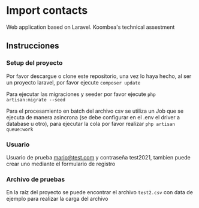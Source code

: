 # Import contacts

Web application based on Laravel. Koombea's technical assestment


## Instrucciones

### Setup del proyecto

Por favor descargue o clone este repositorio, una vez lo haya hecho, al ser un proyecto laravel, por favor ejecute
`composer update`

Para ejecutar las migraciones y seeder por favor ejecute
`php artisan:migrate --seed`

Para el procesamiento en batch del archivo csv se utiliza un Job que se ejecuta de manera asincrona 
(se debe configurar en el .env el driver a database u otro), para ejecutar
la cola por favor realizar `php artisan queue:work`

### Usuario
Usuario de prueba mario@test.com y contraseña test2021, tambien puede crear uno mediante el formulario de registro

### Archivo de pruebas
En la raíz del proyecto se puede encontrar el archivo `test2.csv` con data de ejemplo para realizar la carga del archivo
